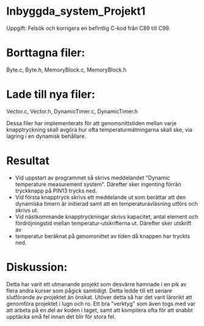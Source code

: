 # Inbyggda_system_Projekt1

Uppgift: Felsök och korrigera en befintlig C-kod från C89 till C99. 



# Borttagna filer: 
Byte.c, 
Byte.h, 
MemoryBlock.c, 
MemoryBlock.h

# Lade till nya filer: 
Vector.c,
Vector.h,
DynamicTimer.c,
DynamicTimer.h

Dessa filer har implementerats för att genomsnittstiden mellan varje knapptryckning skall avgöra hur ofta 
temperaturmätningarna skall ske, via lagring i en dynamisk behållare.

# Resultat
* Vid uppstart av programmet så skrivs meddelandet "Dynamic temperature measurement system". Därefter sker ingenting förrän tryckknapp på PIN13 trycks ned.
* Vid första knapptryck skrivs ett meddelande ut som berättar att den dynamiska timern är initierad samt att en temperaturavläsning utförs och skrivs ut.
* Vid nästkommande knapptryckningar skrivs kapacitet, antal element och fördröjningstid mellan temperatur-utskrifterna ut. Därefter sker utskrift av
* temperatur beräknat på genomsnittet av tiden då knappen har tryckts ned.



# Diskussion:
Detta har varit ett utmanande projekt som desvärre hamnade i en pik av flera andra kurser som pågick samtidigt. Detta ledde till ett senare slutförande
av projektet än önskat. Utöver detta så har det varit lärorikt att genomföra projektet i lugn och ro. Ett bra "verktyg" som även togs med var att 
arbeta på en del av koden i taget, samt att kompilera ofta för att snabbt upptäcka små fel innan det blir för stora fel.

